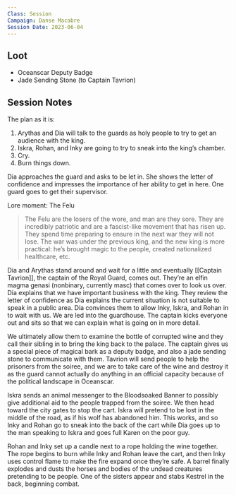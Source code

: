 ```yaml
---
Class: Session
Campaign: Danse Macabre
Session Date: 2023-06-04
---
```

## Loot

- Oceanscar Deputy Badge
- Jade Sending Stone (to Captain Tavrion)

## Session Notes

The plan as it is:

1. Arythas and Dia will talk to the guards as holy people to try to get an audience with the king.
2. Iskra, Rohan, and Inky are going to try to sneak into the king’s chamber.
3. Cry.
4. Burn things down.

Dia approaches the guard and asks to be let in. She shows the letter of confidence and impresses the importance of her ability to get in here. One guard goes to get their supervisor.

Lore moment: The Felu
> The Felu are the losers of the wore, and man are they sore. They are incredibly patriotic and are a fascist-like movement that has risen up. They spend time preparing to ensure in the next war they will not lose. The war was under the previous king, and the new king is more practical: he’s brought magic to the people, created nationalized healthcare, etc.

Dia and Arythas stand around and wait for a little and eventually [[Captain Tavrion]], the captain of the Royal Guard, comes out. They’re an elfin magma genasi (nonbinary, currently masc) that comes over to look us over. Dia explains that we have important business with the king. They review the letter of confidence as Dia explains the current situation is not suitable to speak in a public area. Dia convinces them to allow Inky, Iskra, and Rohan in to wait with us. We are led into the guardhouse. The captain kicks everyone out and sits so that we can explain what is going on in more detail.

We ultimately allow them to examine the bottle of corrupted wine and they call their sibling in to bring the king back to the palace. The captain gives us a special piece of magical bark as a deputy badge, and also a jade sending stone to communicate with them. Tavrion will send people to help the prisoners from the soiree, and we are to take care of the wine and destroy it as the guard cannot actually do anything in an official capacity because of the political landscape in Oceanscar.

Iskra sends an animal messenger to the Bloodsoaked Banner to possibly give additional aid to the people trapped from the soiree. We then head toward the city gates to stop the cart. Iskra will pretend to be lost in the middle of the road, as if his wolf has abandoned him. This works, and so Inky and Rohan go to sneak into the back of the cart while Dia goes up to the man speaking to Iskra and goes full Karen on the poor guy.

Rohan and Inky set up a candle next to a rope holding the wine together. The rope begins to burn while Inky and Rohan leave the cart, and then Inky uses control flame to make the fire expand once they’re safe. A barrel finally explodes and dusts the horses and bodies of the undead creatures pretending to be people. One of the sisters appear and stabs Kestrel in the back, beginning combat.